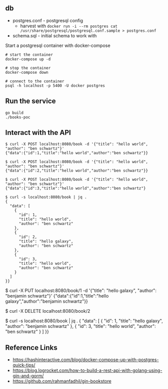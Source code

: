 ## db

- postgres.conf - postgresql config 
	- harvest with `docker run -i --rm postgres cat /usr/share/postgresql/postgresql.conf.sample > postgres.conf`
- schema.sql - initial schema to work with

Start a postgresql container with docker-compose


	# start the container
	docker-compose up -d

	# stop the container
	docker-compose down

	# connect to the container
	psql -h localhost -p 5400 -U docker postgres


## Run the service

	go build
	./books-poc

## Interact with the API

	$ curl -X POST localhost:8080/book -d '{"title": "hello world", "author": "ben schwartz"}'
	{"data":{"id":1,"title":"hello world","author":"ben schwartz"}}
	
	$ curl -X POST localhost:8080/book -d '{"title": "hello world", "author": "ben schwartz"}'
	{"data":{"id":2,"title":"hello world","author":"ben schwartz"}}
	
	$ curl -X POST localhost:8080/book -d '{"title": "hello world", "author": "ben schwartz"}'
	{"data":{"id":3,"title":"hello world","author":"ben schwartz"}
	
	$ curl -s localhost:8080/book | jq .
	{
	  "data": [
	    {
	      "id": 1,
	      "title": "hello world",
	      "author": "ben schwartz"
	    },
	    {
	      "id": 2,
	      "title": "hello galaxy",
	      "author": "ben schwartz"
	    },
	    {
	      "id": 3,
	      "title": "hello world",
	      "author": "ben schwartz"
	    }
	  ]
	}}

$ curl -X PUT localhost:8080/book/1 -d '{"title": "hello galaxy", "author": "benjamin schwartz"}'
{"data":{"id":1,"title":"hello galaxy","author":"benjamin schwartz"}}

$ curl -X DELETE localhost:8080/book/2

$ curl -s localhost:8080/book | jq .
{
	"data": [
		{
			"id": 1,
			"title": "hello galaxy",
			"author": "benjamin schwartz"
		},
		{
			"id": 3,
			"title": "hello world",
			"author": "ben schwartz"
		}
	]
}}



## Reference Links
- https://hashinteractive.com/blog/docker-compose-up-with-postgres-quick-tips/
- https://blog.logrocket.com/how-to-build-a-rest-api-with-golang-using-gin-and-gorm/
- https://github.com/rahmanfadhil/gin-bookstore

